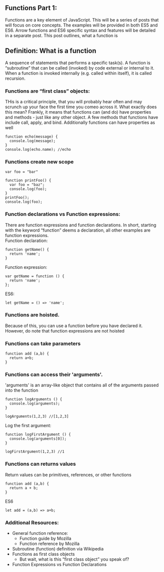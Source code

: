 ## Functions Part 1:
Functions are a key element of JavaScript.  This will be a series of posts that will focus on core concepts. The examples will be provided in both ES5 and ES6. Arrow functions and ES6 specific syntax and features will be detailed in a separate post. This post outlines, what a function is  

## Definition: What is a function
A sequence of statements that performs a specific task(s). A function is “subroutine” that can be called (invoked) by code external or internal to it.  When a function is invoked internally (e.g. called within itself), it is called recursion. 


### Functions are “first class” objects:
THis is a critical principle, that you will probably hear often and may scrunch up your face the first time you comeo across it. What exactly does this mean? Frankly, it means that functions can (and do) have properties and methods - just like any other object. A few methods that functions have include call, apply, and bind.  Additionally functions can have properties as well
```
function echo(message) {
  console.log(message);
}
console.log(echo.name); //echo
```

### Functions create new scope
```
var foo = "bar"

function printFoo() {
  var foo = "baz";
  console.log(foo);
}
printFoo();
console.log(foo);
```

### Function declarations vs Function expressions:
There are function expressions and function declarations. In short, starting with the keyword “function” deems a declaration, all other examples are function expressions.  
Function declaration:
``` 
function getName() {
  return 'name';
}
```
Function expression:
``` 
var getName = function () {
  return 'name';
};
```

ES6:
```
let getName = () => 'name';
```

### Functions are hoisted.  
Because of this, you can use a function before you have declared it.  However, do note that function expressions are not hoisted

### Functions can take parameters  
``` 
function add (a,b) {
  return a+b;
}
```

### Functions can access their 'arguments'.
'arguments' is an array-like object that contains all of the arguments passed into the function 
```
function logArguments () {
  console.log(arguments);
}

logArguments(1,2,3) //[1,2,3]
```
Log the first argument:
```
function logFirstArgument () {
  console.log(arguments[0]);
}

logFirstArgument(1,2,3) //1
```

### Functions can returns values
Return values can be primitives, references, or other functions
```
function add (a,b) { 
  return a + b;
}
```
ES6
```
let add = (a,b) => a+b;
```

### Additional Resources:
- General function reference:
  - Function guide by Mozilla
  - Function reference by Mozilla
- Subroutine (function) definition via Wikipedia
- Functions as first class objects
  - But wait, what is this “first class object” you speak of? 
- Function Expressions vs Function Declarations
